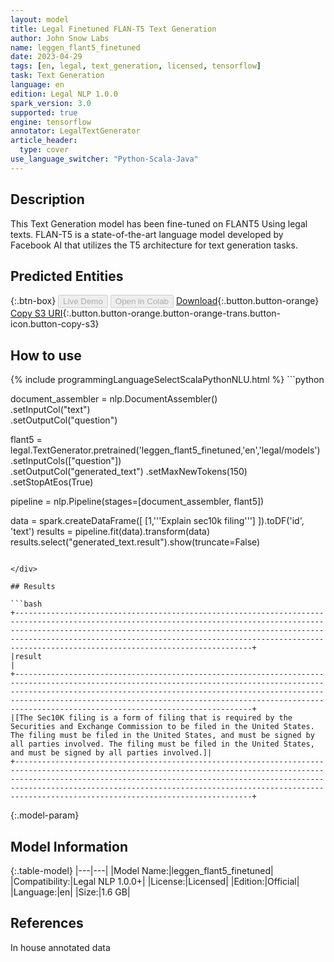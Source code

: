 ```yaml
---
layout: model
title: Legal Finetuned FLAN-T5 Text Generation
author: John Snow Labs
name: leggen_flant5_finetuned
date: 2023-04-29
tags: [en, legal, text_generation, licensed, tensorflow]
task: Text Generation
language: en
edition: Legal NLP 1.0.0
spark_version: 3.0
supported: true
engine: tensorflow
annotator: LegalTextGenerator
article_header:
  type: cover
use_language_switcher: "Python-Scala-Java"
---
```


## Description

This Text Generation model has been fine-tuned on FLANT5 Using legal texts. FLAN-T5 is a state-of-the-art language model developed by Facebook AI that utilizes the T5 architecture for text generation tasks.

## Predicted Entities



{:.btn-box}
<button class="button button-orange" disabled>Live Demo</button>
<button class="button button-orange" disabled>Open in Colab</button>
[Download](https://s3.amazonaws.com/auxdata.johnsnowlabs.com/legal/models/leggen_flant5_finetuned_en_1.0.0_3.0_1682797013244.zip){:.button.button-orange}
[Copy S3 URI](s3://auxdata.johnsnowlabs.com/legal/models/leggen_flant5_finetuned_en_1.0.0_3.0_1682797013244.zip){:.button.button-orange.button-orange-trans.button-icon.button-copy-s3}

## How to use



<div class="tabs-box" markdown="1">
{% include programmingLanguageSelectScalaPythonNLU.html %}
```python

document_assembler = nlp.DocumentAssembler()\
    .setInputCol("text")\
    .setOutputCol("question")

flant5 = legal.TextGenerator.pretrained('leggen_flant5_finetuned,'en','legal/models')\
    .setInputCols(["question"])\
    .setOutputCol("generated_text")
    .setMaxNewTokens(150)\
    .setStopAtEos(True)
  
pipeline = nlp.Pipeline(stages=[document_assembler, flant5])

data = spark.createDataFrame([
  [1,'''Explain sec10k filing''']
]).toDF('id', 'text')
results = pipeline.fit(data).transform(data)
results.select("generated_text.result").show(truncate=False)
```

</div>

## Results

```bash
+---------------------------------------------------------------------------------------------------------------------------------------------------------------------------------------------------------------------------------------------------------------------------------------------------------------------------------------------+
|result                                                                                                                                                                                                                                                                                                                                       |
+---------------------------------------------------------------------------------------------------------------------------------------------------------------------------------------------------------------------------------------------------------------------------------------------------------------------------------------------+
|[The Sec10K filing is a form of filing that is required by the Securities and Exchange Commission to be filed in the United States. The filing must be filed in the United States, and must be signed by all parties involved. The filing must be filed in the United States, and must be signed by all parties involved.]|
+---------------------------------------------------------------------------------------------------------------------------------------------------------------------------------------------------------------------------------------------------------------------------------------------------------------------------------------------+
```

{:.model-param}
## Model Information

{:.table-model}
|---|---|
|Model Name:|leggen_flant5_finetuned|
|Compatibility:|Legal NLP 1.0.0+|
|License:|Licensed|
|Edition:|Official|
|Language:|en|
|Size:|1.6 GB|

## References

In house annotated data